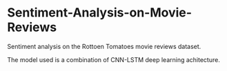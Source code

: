 # Sentiment-Analysis-on-Movie-Reviews
Sentiment analysis on the Rottoen Tomatoes movie reviews dataset.

The model used is a combination of CNN-LSTM deep learning achitecture.
